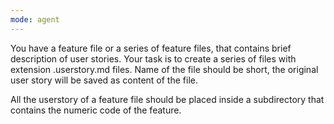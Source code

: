 ```yaml
---
mode: agent
---
```

You have a feature file or a series of feature files, that contains brief description of user stories. Your task is to create a series of files with extension .userstory.md files. Name of the file should be short, the original user story will be saved as content of the file.

All the userstory of a feature file should be placed inside a subdirectory that contains the numeric code of the feature.
